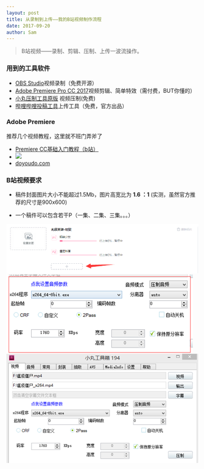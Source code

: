 ```yaml
---
layout: post
title: 从录制到上传——我的B站视频制作流程
date: 2017-09-20
author: Sam
---
```


>B站视频——录制、剪辑、压制、上传一波流操作。

### 用到的工具软件
* [OBS Studio](https://obsproject.com/download)视频录制（免费开源）
* [Adobe Premiere Pro CC 2017](http://www.adobe.com/cn/products/premiere/free-trial-download.html)视频剪辑、简单特效（需付费，BUT你懂的）
* [小丸压制工具原版](http://maruko.appinn.me/#)  视频压制(免费)
* [哔哩哔哩投稿工具](https://member.bilibili.com/video/resubmit.html)上传工具（免费，官方出品） 


### Adobe Premiere
推荐几个视频教程，这里就不班门弄斧了
* [Premiere CC基础入门教程（b站）](https://www.bilibili.com/video/av8703816/)
*  ![](http://a.36krcnd.com/nil_class/b2827927-5d24-46cf-ac3f-6f861e20834f/new_logo.png)
* [doyoudo.com](http://doyoudo.com/)

### B站视频要求

* 稿件封面图片大小不能超过1.5Mb，图片高宽比为 **1.6 ：1** (实测，虽然官方推荐的尺寸是900x600)

* 一个稿件可以包含若干P（一集、二集、三集。。。）

![](/images/sam/bili/add-p.png)
![](/images/sam/bili/xiaow-a-config.png)
![](/images/sam/bili/xiaow-v-config.png)